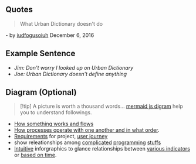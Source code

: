 ## Quotes 
> What Urban Dictionary doesn't do

\- by [iudfogusoiuh](https://www.urbandictionary.com/author.php?author=iudfogusoiuh) December 6, 2016

## Example Sentence
- *Jim: Don't worry I looked up on Urban Dictionary*
- *Joe: Urban Dictionary doesn't define anything*

## Diagram (Optional)
> [!tip] A picture is worth a thousand words...
> [mermaid js digram](https://mermaid.js.org/) help you to understand followings.
- [How something works and flows](https://mermaid.js.org/syntax/flowchart.html) 
- [How processes operate with one another and in what order](https://mermaid.js.org/syntax/sequenceDiagram.html). 
- [Requirements](https://mermaid.js.org/syntax/requirementDiagram.html) for project, [user journey](https://mermaid.js.org/syntax/userJourney.html)
- show releationships among [complicated](https://mermaid.js.org/syntax/classDiagram.html) [programming](https://mermaid.js.org/syntax/stateDiagram.html) [stuffs](https://mermaid.js.org/syntax/entityRelationshipDiagram.html)
- [Intuitive](https://mermaid.js.org/syntax/pie.html) inforgraphics to glance relationships between [various indicators](https://mermaid.js.org/syntax/quadrantChart.html) or [based on time](https://mermaid.js.org/syntax/gantt.html).

